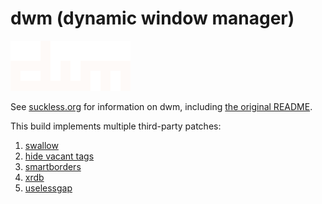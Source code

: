 # dwm (dynamic window manager)

![dwm logo](dwm.png "dwm logo")

<!--
<p align="center">
  <img src="dwm.png" />
</p>
-->

See [suckless.org](dwm.suckless.org) for information on dwm, including [the original README](https://git.suckless.org/dwm/file/README.html).

This build implements multiple third-party patches:
1. [swallow](https://dwm.suckless.org/patches/swallow/)
2. [hide vacant tags](https://dwm.suckless.org/patches/hide_vacant_tags/)
3. [smartborders](https://dwm.suckless.org/patches/smartborders/)
4. [xrdb](https://dwm.suckless.org/patches/xrdb/)
5. [uselessgap](https://dwm.suckless.org/patches/uselessgap/)
